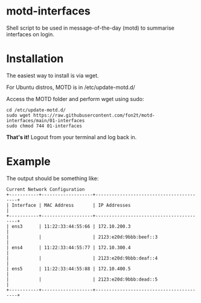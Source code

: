 # motd-interfaces
Shell script to be used in message-of-the-day (motd) to summarise interfaces on login.


# Installation
The easiest way to install is via wget.

For Ubuntu distros, MOTD is in /etc/update-motd.d/

Access the MOTD folder and perform wget using sudo:
```
cd /etc/update-motd.d/
sudo wget https://raw.githubusercontent.com/fon2t/motd-interfaces/main/01-interfaces
sudo chmod 744 01-interfaces
```

**That's it!** Logout from your terminal and log back in.

# Example

The output should be something like:
```
Current Network Configuration
+-----------+-------------------+-----------------------------------------+
| Interface | MAC Address       | IP Addresses                            |
+-----------+-------------------+-----------------------------------------+
| ens3      | 11:22:33:44:55:66 | 172.10.200.3                            |
|           |                   | 2123:e20d:9bbb:beef::3                  |
| ens4      | 11:22:33:44:55:77 | 172.10.300.4                            |
|           |                   | 2123:e20d:9bbb:deaf::4                  |
| ens5      | 11:22:33:44:55:88 | 172.10.400.5                            |
|           |                   | 2123:e20d:9bbb:dead::5                  |
+-----------+-------------------+-----------------------------------------+
```
